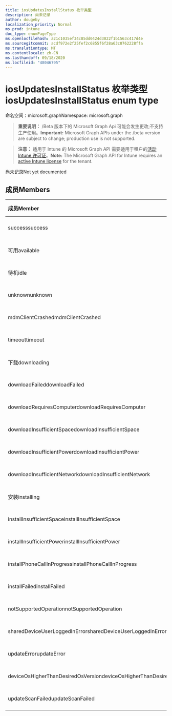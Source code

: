 ```yaml
---
title: iosUpdatesInstallStatus 枚举类型
description: 尚未记录
author: dougeby
localization_priority: Normal
ms.prod: intune
doc_type: enumPageType
ms.openlocfilehash: a21c1035ef34c85dd0424d3022f1b1563c417d4e
ms.sourcegitcommit: acdf972e2f25fef2c6855f6f28a63c0762228ffa
ms.translationtype: MT
ms.contentlocale: zh-CN
ms.lasthandoff: 09/18/2020
ms.locfileid: "48046795"
---
```

# <a name="iosupdatesinstallstatus-enum-type"></a><span data-ttu-id="b44a1-103">iosUpdatesInstallStatus 枚举类型</span><span class="sxs-lookup"><span data-stu-id="b44a1-103">iosUpdatesInstallStatus enum type</span></span>

<span data-ttu-id="b44a1-104">命名空间：microsoft.graph</span><span class="sxs-lookup"><span data-stu-id="b44a1-104">Namespace: microsoft.graph</span></span>

> <span data-ttu-id="b44a1-105">**重要说明：** /Beta 版本下的 Microsoft Graph Api 可能会发生更改;不支持生产使用。</span><span class="sxs-lookup"><span data-stu-id="b44a1-105">**Important:** Microsoft Graph APIs under the /beta version are subject to change; production use is not supported.</span></span>

> <span data-ttu-id="b44a1-106">**注意：** 适用于 Intune 的 Microsoft Graph API 需要适用于租户的[活动 Intune 许可证](https://go.microsoft.com/fwlink/?linkid=839381)。</span><span class="sxs-lookup"><span data-stu-id="b44a1-106">**Note:** The Microsoft Graph API for Intune requires an [active Intune license](https://go.microsoft.com/fwlink/?linkid=839381) for the tenant.</span></span>

<span data-ttu-id="b44a1-107">尚未记录</span><span class="sxs-lookup"><span data-stu-id="b44a1-107">Not yet documented</span></span>

## <a name="members"></a><span data-ttu-id="b44a1-108">成员</span><span class="sxs-lookup"><span data-stu-id="b44a1-108">Members</span></span>
|<span data-ttu-id="b44a1-109">成员</span><span class="sxs-lookup"><span data-stu-id="b44a1-109">Member</span></span>|<span data-ttu-id="b44a1-110">值</span><span class="sxs-lookup"><span data-stu-id="b44a1-110">Value</span></span>|<span data-ttu-id="b44a1-111">说明</span><span class="sxs-lookup"><span data-stu-id="b44a1-111">Description</span></span>|
|:---|:---|:---|
|<span data-ttu-id="b44a1-112">success</span><span class="sxs-lookup"><span data-stu-id="b44a1-112">success</span></span>|<span data-ttu-id="b44a1-113">0</span><span class="sxs-lookup"><span data-stu-id="b44a1-113">0</span></span>|<span data-ttu-id="b44a1-114">尚未记录</span><span class="sxs-lookup"><span data-stu-id="b44a1-114">Not yet documented</span></span>|
|<span data-ttu-id="b44a1-115">可用</span><span class="sxs-lookup"><span data-stu-id="b44a1-115">available</span></span>|<span data-ttu-id="b44a1-116">1 </span><span class="sxs-lookup"><span data-stu-id="b44a1-116">1</span></span>|<span data-ttu-id="b44a1-117">尚未记录</span><span class="sxs-lookup"><span data-stu-id="b44a1-117">Not yet documented</span></span>|
|<span data-ttu-id="b44a1-118">待机</span><span class="sxs-lookup"><span data-stu-id="b44a1-118">idle</span></span>|<span data-ttu-id="b44a1-119">2 </span><span class="sxs-lookup"><span data-stu-id="b44a1-119">2</span></span>|<span data-ttu-id="b44a1-120">尚未记录</span><span class="sxs-lookup"><span data-stu-id="b44a1-120">Not yet documented</span></span>|
|<span data-ttu-id="b44a1-121">unknown</span><span class="sxs-lookup"><span data-stu-id="b44a1-121">unknown</span></span>|<span data-ttu-id="b44a1-122">第三章</span><span class="sxs-lookup"><span data-stu-id="b44a1-122">3</span></span>|<span data-ttu-id="b44a1-123">尚未记录</span><span class="sxs-lookup"><span data-stu-id="b44a1-123">Not yet documented</span></span>|
|<span data-ttu-id="b44a1-124">mdmClientCrashed</span><span class="sxs-lookup"><span data-stu-id="b44a1-124">mdmClientCrashed</span></span>|<span data-ttu-id="b44a1-125">-2016336109</span><span class="sxs-lookup"><span data-stu-id="b44a1-125">-2016336109</span></span>|<span data-ttu-id="b44a1-126">尚未记录</span><span class="sxs-lookup"><span data-stu-id="b44a1-126">Not yet documented</span></span>|
|<span data-ttu-id="b44a1-127">timeout</span><span class="sxs-lookup"><span data-stu-id="b44a1-127">timeout</span></span>|<span data-ttu-id="b44a1-128">-2016333898</span><span class="sxs-lookup"><span data-stu-id="b44a1-128">-2016333898</span></span>|<span data-ttu-id="b44a1-129">尚未记录</span><span class="sxs-lookup"><span data-stu-id="b44a1-129">Not yet documented</span></span>|
|<span data-ttu-id="b44a1-130">下载</span><span class="sxs-lookup"><span data-stu-id="b44a1-130">downloading</span></span>|<span data-ttu-id="b44a1-131">-2016330712</span><span class="sxs-lookup"><span data-stu-id="b44a1-131">-2016330712</span></span>|<span data-ttu-id="b44a1-132">尚未记录</span><span class="sxs-lookup"><span data-stu-id="b44a1-132">Not yet documented</span></span>|
|<span data-ttu-id="b44a1-133">downloadFailed</span><span class="sxs-lookup"><span data-stu-id="b44a1-133">downloadFailed</span></span>|<span data-ttu-id="b44a1-134">-2016330711</span><span class="sxs-lookup"><span data-stu-id="b44a1-134">-2016330711</span></span>|<span data-ttu-id="b44a1-135">尚未记录</span><span class="sxs-lookup"><span data-stu-id="b44a1-135">Not yet documented</span></span>|
|<span data-ttu-id="b44a1-136">downloadRequiresComputer</span><span class="sxs-lookup"><span data-stu-id="b44a1-136">downloadRequiresComputer</span></span>|<span data-ttu-id="b44a1-137">-2016330710</span><span class="sxs-lookup"><span data-stu-id="b44a1-137">-2016330710</span></span>|<span data-ttu-id="b44a1-138">尚未记录</span><span class="sxs-lookup"><span data-stu-id="b44a1-138">Not yet documented</span></span>|
|<span data-ttu-id="b44a1-139">downloadInsufficientSpace</span><span class="sxs-lookup"><span data-stu-id="b44a1-139">downloadInsufficientSpace</span></span>|<span data-ttu-id="b44a1-140">-2016330709</span><span class="sxs-lookup"><span data-stu-id="b44a1-140">-2016330709</span></span>|<span data-ttu-id="b44a1-141">尚未记录</span><span class="sxs-lookup"><span data-stu-id="b44a1-141">Not yet documented</span></span>|
|<span data-ttu-id="b44a1-142">downloadInsufficientPower</span><span class="sxs-lookup"><span data-stu-id="b44a1-142">downloadInsufficientPower</span></span>|<span data-ttu-id="b44a1-143">-2016330708</span><span class="sxs-lookup"><span data-stu-id="b44a1-143">-2016330708</span></span>|<span data-ttu-id="b44a1-144">尚未记录</span><span class="sxs-lookup"><span data-stu-id="b44a1-144">Not yet documented</span></span>|
|<span data-ttu-id="b44a1-145">downloadInsufficientNetwork</span><span class="sxs-lookup"><span data-stu-id="b44a1-145">downloadInsufficientNetwork</span></span>|<span data-ttu-id="b44a1-146">-2016330707</span><span class="sxs-lookup"><span data-stu-id="b44a1-146">-2016330707</span></span>|<span data-ttu-id="b44a1-147">尚未记录</span><span class="sxs-lookup"><span data-stu-id="b44a1-147">Not yet documented</span></span>|
|<span data-ttu-id="b44a1-148">安装</span><span class="sxs-lookup"><span data-stu-id="b44a1-148">installing</span></span>|<span data-ttu-id="b44a1-149">-2016330706</span><span class="sxs-lookup"><span data-stu-id="b44a1-149">-2016330706</span></span>|<span data-ttu-id="b44a1-150">尚未记录</span><span class="sxs-lookup"><span data-stu-id="b44a1-150">Not yet documented</span></span>|
|<span data-ttu-id="b44a1-151">installInsufficientSpace</span><span class="sxs-lookup"><span data-stu-id="b44a1-151">installInsufficientSpace</span></span>|<span data-ttu-id="b44a1-152">-2016330705</span><span class="sxs-lookup"><span data-stu-id="b44a1-152">-2016330705</span></span>|<span data-ttu-id="b44a1-153">尚未记录</span><span class="sxs-lookup"><span data-stu-id="b44a1-153">Not yet documented</span></span>|
|<span data-ttu-id="b44a1-154">installInsufficientPower</span><span class="sxs-lookup"><span data-stu-id="b44a1-154">installInsufficientPower</span></span>|<span data-ttu-id="b44a1-155">-2016330704</span><span class="sxs-lookup"><span data-stu-id="b44a1-155">-2016330704</span></span>|<span data-ttu-id="b44a1-156">尚未记录</span><span class="sxs-lookup"><span data-stu-id="b44a1-156">Not yet documented</span></span>|
|<span data-ttu-id="b44a1-157">installPhoneCallInProgress</span><span class="sxs-lookup"><span data-stu-id="b44a1-157">installPhoneCallInProgress</span></span>|<span data-ttu-id="b44a1-158">-2016330703</span><span class="sxs-lookup"><span data-stu-id="b44a1-158">-2016330703</span></span>|<span data-ttu-id="b44a1-159">尚未记录</span><span class="sxs-lookup"><span data-stu-id="b44a1-159">Not yet documented</span></span>|
|<span data-ttu-id="b44a1-160">installFailed</span><span class="sxs-lookup"><span data-stu-id="b44a1-160">installFailed</span></span>|<span data-ttu-id="b44a1-161">-2016330702</span><span class="sxs-lookup"><span data-stu-id="b44a1-161">-2016330702</span></span>|<span data-ttu-id="b44a1-162">尚未记录</span><span class="sxs-lookup"><span data-stu-id="b44a1-162">Not yet documented</span></span>|
|<span data-ttu-id="b44a1-163">notSupportedOperation</span><span class="sxs-lookup"><span data-stu-id="b44a1-163">notSupportedOperation</span></span>|<span data-ttu-id="b44a1-164">-2016330701</span><span class="sxs-lookup"><span data-stu-id="b44a1-164">-2016330701</span></span>|<span data-ttu-id="b44a1-165">尚未记录</span><span class="sxs-lookup"><span data-stu-id="b44a1-165">Not yet documented</span></span>|
|<span data-ttu-id="b44a1-166">sharedDeviceUserLoggedInError</span><span class="sxs-lookup"><span data-stu-id="b44a1-166">sharedDeviceUserLoggedInError</span></span>|<span data-ttu-id="b44a1-167">-2016330699</span><span class="sxs-lookup"><span data-stu-id="b44a1-167">-2016330699</span></span>|<span data-ttu-id="b44a1-168">尚未记录</span><span class="sxs-lookup"><span data-stu-id="b44a1-168">Not yet documented</span></span>|
|<span data-ttu-id="b44a1-169">updateError</span><span class="sxs-lookup"><span data-stu-id="b44a1-169">updateError</span></span>|<span data-ttu-id="b44a1-170">-2016330697</span><span class="sxs-lookup"><span data-stu-id="b44a1-170">-2016330697</span></span>|<span data-ttu-id="b44a1-171">尚未记录</span><span class="sxs-lookup"><span data-stu-id="b44a1-171">Not yet documented</span></span>|
|<span data-ttu-id="b44a1-172">deviceOsHigherThanDesiredOsVersion</span><span class="sxs-lookup"><span data-stu-id="b44a1-172">deviceOsHigherThanDesiredOsVersion</span></span>|<span data-ttu-id="b44a1-173">-2016330696</span><span class="sxs-lookup"><span data-stu-id="b44a1-173">-2016330696</span></span>|<span data-ttu-id="b44a1-174">尚未记录</span><span class="sxs-lookup"><span data-stu-id="b44a1-174">Not yet documented</span></span>|
|<span data-ttu-id="b44a1-175">updateScanFailed</span><span class="sxs-lookup"><span data-stu-id="b44a1-175">updateScanFailed</span></span>|<span data-ttu-id="b44a1-176">-2016324062</span><span class="sxs-lookup"><span data-stu-id="b44a1-176">-2016324062</span></span>|<span data-ttu-id="b44a1-177">尚未记录</span><span class="sxs-lookup"><span data-stu-id="b44a1-177">Not yet documented</span></span>|






